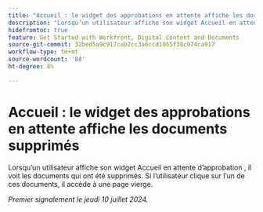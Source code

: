 ```yaml
---
title: "Accueil : le widget des approbations en attente affiche les documents supprimés"
description: "Lorsqu’un utilisateur affiche son widget Accueil en attente d’approbation, il voit les documents qui ont été supprimés. Si l’utilisateur clique sur l’un de ces documents, il accède à une page vierge."
hidefromtoc: true
feature: Get Started with Workfront, Digital Content and Documents
source-git-commit: 32bed5a9c917cab2cc3a6ccd1065f38c074ca917
workflow-type: tm+mt
source-wordcount: '84'
ht-degree: 4%

---
```



# Accueil : le widget des approbations en attente affiche les documents supprimés

Lorsqu’un utilisateur affiche son widget Accueil en attente d’approbation , il voit les documents qui ont été supprimés. Si l’utilisateur clique sur l’un de ces documents, il accède à une page vierge.

_Premier signalement le jeudi 10 juillet 2024._
